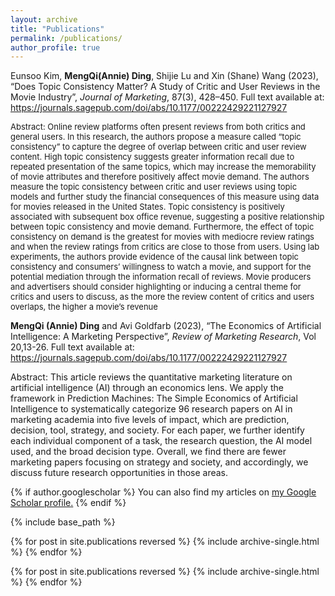 ```yaml
---
layout: archive
title: "Publications"
permalink: /publications/
author_profile: true
---
```

Eunsoo Kim, **MengQi(Annie) Ding**, Shijie Lu and Xin (Shane) Wang (2023), “Does Topic Consistency Matter? 
A Study of Critic and User Reviews in the Movie Industry”,<i> Journal of Marketing</i>, 87(3), 428–450. Full text available at: <a href = "https://journals.sagepub.com/doi/abs/10.1177/00222429221127927"> https://journals.sagepub.com/doi/abs/10.1177/00222429221127927</a>

<font size="-1">Abstract: Online review platforms often present reviews from both critics and general users. In this research, 
the authors propose a measure called “topic consistency” to capture the degree of overlap between 
critic and user review content. High topic consistency suggests greater information recall due to 
repeated presentation of the same topics, which may increase the memorability of movie attributes 
and therefore positively affect movie demand. The authors measure the topic consistency between 
critic and user reviews using topic models and further study the financial consequences of this 
measure using data for movies released in the United States. Topic consistency is positively associated 
with subsequent box office revenue, suggesting a positive relationship between topic consistency and 
movie demand. Furthermore, the effect of topic consistency on demand is the greatest for movies with 
mediocre review ratings and when the review ratings from critics are close to those from users. Using 
lab experiments, the authors provide evidence of the causal link between topic consistency and 
consumers’ willingness to watch a movie, and support for the potential mediation through the 
information recall of reviews. Movie producers and advertisers should consider highlighting or 
inducing a central theme for critics and users to discuss, as the more the review content of critics and 
users overlaps, the higher a movie’s revenue</font>

**MengQi (Annie) Ding** and Avi Goldfarb (2023), “The Economics of Artificial Intelligence: A Marketing
Perspective”, <i>Review of Marketing Research</i>, Vol 20,13-26. Full text available at: <a href = "https://www.emerald.com/insight/content/doi/10.1108/S1548-643520230000020002/full/html"> https://journals.sagepub.com/doi/abs/10.1177/00222429221127927</a>

Abstract: This article reviews the quantitative marketing literature on artificial intelligence (AI) through an
economics lens. We apply the framework in Prediction Machines: The Simple Economics of Artificial
Intelligence to systematically categorize 96 research papers on AI in marketing academia into five
levels of impact, which are prediction, decision, tool, strategy, and society. For each paper, we further
identify each individual component of a task, the research question, the AI model used, and the broad
decision type. Overall, we find there are fewer marketing papers focusing on strategy and society, and
accordingly, we discuss future research opportunities in those areas.

{% if author.googlescholar %}
  You can also find my articles on <u><a href="{{author.googlescholar}}">my Google Scholar profile</a>.</u>
{% endif %}

{% include base_path %}

{% for post in site.publications reversed %}
  {% include archive-single.html %}
{% endfor %}

{% for post in site.publications reversed %}
  {% include archive-single.html %}
{% endfor %}
